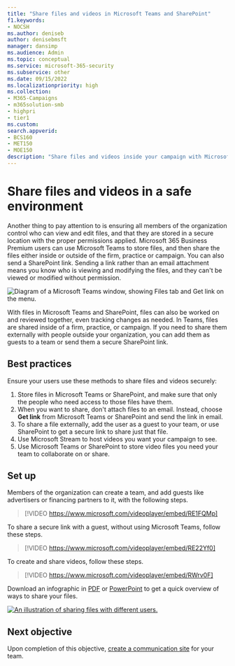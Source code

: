 ```yaml
---
title: "Share files and videos in Microsoft Teams and SharePoint"
f1.keywords:
- NOCSH
ms.author: deniseb
author: denisebmsft
manager: dansimp
ms.audience: Admin
ms.topic: conceptual
ms.service: microsoft-365-security
ms.subservice: other
ms.date: 09/15/2022
ms.localizationpriority: high
ms.collection: 
- M365-Campaigns
- m365solution-smb
- highpri
- tier1
ms.custom:
search.appverid:
- BCS160
- MET150
- MOE150
description: "Share files and videos inside your campaign with Microsoft Teams and SharePoint. Microsoft 365 Business premium includes Teams which is a great way to safely share files and videos."
---
```


# Share files and videos in a safe environment

Another thing to pay attention to is ensuring all members of the organization control who can view and edit files, and that they are stored in a secure location with the proper permissions applied. Microsoft 365 Business Premium users can use Microsoft Teams to store files, and then share the files either inside or outside of the firm, practice or campaign. You can also send a SharePoint link. Sending a link rather than an email attachment means you know who is viewing and modifying the files, and they can't be viewed or modified without permission.

![Diagram of a Microsoft Teams window, showing Files tab and Get link on the menu.](../media/m365-democracy-teams-sharefiles.png)

With files in Microsoft Teams and SharePoint, files can also be worked on and reviewed together, even tracking changes as needed. In Teams, files are shared inside of a firm, practice, or campaign. If you need to share them externally with people outside your organization, you can add them as guests to a team or send them a secure SharePoint link.

## Best practices

Ensure your users use these methods to share files and videos securely:

1. Store files in Microsoft Teams or SharePoint, and make sure that only the people who need access to those files have them.
2. When you want to share, don't attach files to an email. Instead, choose **Get link** from Microsoft Teams or SharePoint and send the link in email.
3. To share a file externally, add the user as a guest to your team, or use SharePoint to get a secure link to share just that file.
4. Use Microsoft Stream to host videos you want your campaign to see.
5. Use Microsoft Teams or SharePoint to store video files you need your team to collaborate on or share.

## Set up

Members of the organization can create a team, and add guests like advertisers or financing partners to it, with the following steps.

> [!VIDEO https://www.microsoft.com/videoplayer/embed/RE1FQMp]

To share a secure link with a guest, without using Microsoft Teams, follow these steps.

> [!VIDEO https://www.microsoft.com/videoplayer/embed/RE22Yf0]

To create and share videos, follow these steps.

> [!VIDEO https://www.microsoft.com/videoplayer/embed/RWrv0F]

Download an infographic in [PDF](https://go.microsoft.com/fwlink/?linkid=2079435) or [PowerPoint](https://go.microsoft.com/fwlink/?linkid=2079438) to get a quick overview of ways to share your files.

[![An illustration of sharing files with different users.](../media/ShareYourfiles-thumb-358x201.png)](https://go.microsoft.com/fwlink/?linkid=2079435)

## Next objective

Upon completion of this objective, [create a communication site](create-communications-site.md) for your team.


